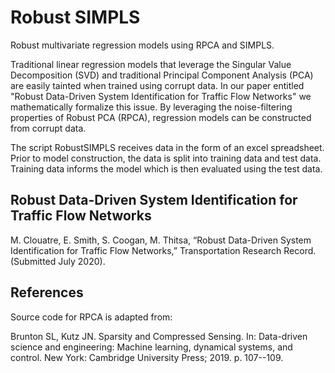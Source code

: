 # Robust SIMPLS
Robust multivariate regression models using RPCA and SIMPLS.

Traditional linear regression models that leverage the Singular Value Decomposition (SVD) and traditional Principal Component Analysis (PCA) are easily tainted when trained using corrupt data. In our paper entitled "Robust Data-Driven System Identification for Traffic Flow Networks" we mathematically formalize this issue. By leveraging the noise-filtering properties of Robust PCA (RPCA), regression models can be constructed from corrupt data.

The script RobustSIMPLS receives data in the form of an excel spreadsheet. Prior to model construction, the data is split into training data and test data. Training data informs the model which is then evaluated using the test data.

## Robust Data-Driven System Identification for Traffic Flow Networks
M. Clouatre,   E. Smith, S. Coogan, M.   Thitsa,   “Robust Data-Driven System Identification for Traffic Flow Networks,” Transportation Research Record. (Submitted July 2020).


## References
Source code for RPCA is adapted from:

Brunton SL, Kutz JN. Sparsity and Compressed Sensing. In: Data-driven science and engineering: Machine learning, dynamical systems, and control. New York: Cambridge University Press; 2019. p. 107--109.
